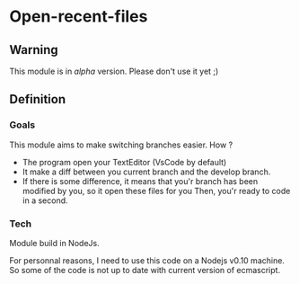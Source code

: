 # Open-recent-files

## Warning
This module is in _alpha_ version.
Please don't use it yet ;)

## Definition
### Goals
This module aims to make switching branches easier.
How ? 
- The program open your TextEditor (VsCode by default)
- It make a diff between you current branch and the develop branch.
- If there is some difference, it means that you'r branch has been modified by you, so it open these files for you
Then, you'r ready to code in a second.

### Tech
Module build in NodeJs.

For personnal reasons, I need to use this code on a Nodejs v0.10 machine.
So some of the code is not up to date with current version of ecmascript.
